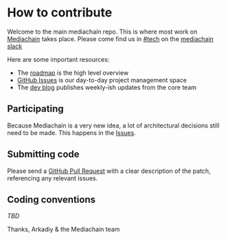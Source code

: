 # How to contribute

Welcome to the main mediachain repo. This is where most work on [Mediachain](https://medium.com/mine-labs/introducing-mediachain-a696f8fd2035) takes place. Please come find us in [#tech](https://mediachain.slack.com/messages/tech/) on the [mediachain slack](https://mediachain-slack.herokuapp.com/)

Here are some important resources:

  * The [roadmap](https://medium.com/mine-labs/mediachain-developer-update-v-a7f6006ad953) is the high level overview
  * [GitHub Issues](https://github.com/mediachain/mediachain/issues) is our day-to-day project management space
  * The [dev blog](https://medium.com/tag/mediachain) publishes weekly-ish updates from the core team

## Participating
Because Mediachain is a very new idea, a lot of architectural decisions still need to be made. This happens in the [Issues](https://github.com/mediachain/mediachain/issues).

## Submitting code

Please send a [GitHub Pull Request](mediachain/mediachain/pulls) with a clear description of the patch, referencing any relevant issues.

## Coding conventions
_TBD_



Thanks, Arkadiy & the Mediachain team
